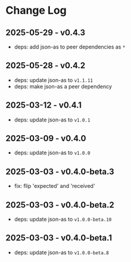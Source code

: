 # Change Log

## 2025-05-29 - v0.4.3

- deps: add json-as to peer dependencies as `*`

## 2025-05-28 - v0.4.2

- deps: update json-as to `v1.1.11`
- deps: make json-as a peer dependency

## 2025-03-12 - v0.4.1

- deps: update json-as to `v1.0.1`

## 2025-03-09 - v0.4.0

- deps: update json-as to `v1.0.0`

## 2025-03-03 - v0.4.0-beta.3

- fix: flip 'expected' and 'received'

## 2025-03-03 - v0.4.0-beta.2

- deps: update json-as to `v1.0.0-beta.10`

## 2025-03-03 - v0.4.0-beta.1

- deps: update json-as to `v1.0.0-beta.8`
